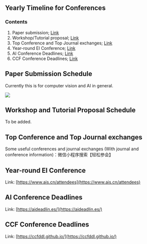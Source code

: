 ## Yearly Timeline for Conferences

### Contents
1. Paper submission; [Link](#paper-submission-schedule)
2. Workshop/Tutorial proposal; [Link](#workshop-and-tutorial-proposal-schedule)
3. Top Conference and Top Journal exchanges; [Link](#top-conference-and-top-journal-exchanges)
4. Year-round EI Conference; [Link](#year-round-ei-conference)
5. AI Conference Deadlines; [Link](#ai-conference-deadlines)
6. CCF Conference Deadlines; [Link](#ccf-conference-deadlines)


## Paper Submission Schedule

Currently this is for computer vision and AI in general.

<img src="./pics/conference_timeline_cv_ai.jpg"></img>

## Workshop and Tutorial Proposal Schedule

To be added.

## Top Conference and Top Journal exchanges

Some useful conferences and journal exchanges (With journal and conference information)：微信小程序搜索【轻松参会】

## Year-round EI Conference

Link: [https://www.ais.cn/attendees](https://www.ais.cn/attendees)

## AI Conference Deadlines

Link: [https://aideadlin.es/](https://aideadlin.es/)

## CCF Conference Deadlines

Link: [https://ccfddl.github.io/](https://ccfddl.github.io/)
